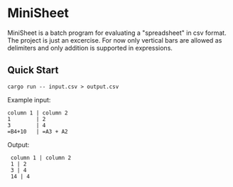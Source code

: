 # MiniSheet

MiniSheet is a batch program for evaluating a "spreadsheet" in csv format.
The project is just an excercise.
For now only vertical bars are allowed as delimiters and only addition is supported in expressions.

## Quick Start

```console
cargo run -- input.csv > output.csv
```

Example input:
```csv
column 1 | column 2
1        | 2
3        | 4
=B4+10   | =A3 + A2 
```

Output:
```csv
 column 1 | column 2
 1 | 2
 3 | 4
 14 | 4
```
